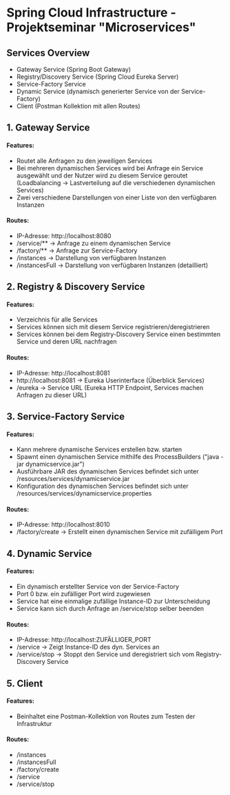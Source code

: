 # Spring Cloud Infrastructure - Projektseminar "Microservices"

## Services Overview
* Gateway Service (Spring Boot Gateway)
* Registry/Discovery Service (Spring Cloud Eureka Server)
* Service-Factory Service
* Dynamic Service (dynamisch generierter Service von der Service-Factory)
* Client (Postman Kollektion mit allen Routes)

## 1. Gateway Service
#### Features:
* Routet alle Anfragen zu den jeweiligen Services
* Bei mehreren dynamischen Services wird bei Anfrage ein Service ausgewählt und der Nutzer wird zu diesem Service geroutet (Loadbalancing -> Lastverteilung auf die verschiedenen dynamischen Services)
* Zwei verschiedene Darstellungen von einer Liste von den verfügbaren Instanzen
#### Routes:
* IP-Adresse: http://localhost:8080
* /service/** -> Anfrage zu einem dynamischen Service
* /factory/** -> Anfrage zur Service-Factory
* /instances -> Darstellung von verfügbaren Instanzen
* /instancesFull -> Darstellung von verfügbaren Instanzen (detailliert)

## 2. Registry & Discovery Service
#### Features:
* Verzeichnis für alle Services
* Services können sich mit diesem Service registrieren/deregistrieren
* Services können bei dem Registry-Discovery Service einen bestimmten Service und deren URL nachfragen
#### Routes:
* IP-Adresse: http://localhost:8081
* http://localhost:8081 -> Eureka Userinterface (Überblick Services)
* /eureka -> Service URL (Eureka HTTP Endpoint, Services machen Anfragen zu dieser URL)

## 3. Service-Factory Service
#### Features:
* Kann mehrere dynamische Services erstellen bzw. starten
* Spawnt einen dynamischen Service mithilfe des ProcessBuilders ("java -jar dynamicservice.jar")
* Ausführbare JAR des dynamischen Services befindet sich unter /resources/services/dynamicservice.jar
* Konfiguration des dynamischen Services befindet sich unter /resources/services/dynamicservice.properties
#### Routes:
* IP-Adresse: http://localhost:8010
* /factory/create -> Erstellt einen dynamischen Service mit zufälligem Port

## 4. Dynamic Service
#### Features:
* Ein dynamisch erstellter Service von der Service-Factory
* Port 0 bzw. ein zufälliger Port wird zugewiesen
* Service hat eine einmalige zufällige Instance-ID zur Unterscheidung
* Service kann sich durch Anfrage an /service/stop selber beenden
#### Routes:
* IP-Adresse: http://localhost:ZUFÄLLIGER_PORT
* /service -> Zeigt Instance-ID des dyn. Services an
* /service/stop -> Stoppt den Service und deregistriert sich vom Registry-Discovery Service

## 5. Client
#### Features:
* Beinhaltet eine Postman-Kollektion von Routes zum Testen der Infrastruktur
#### Routes:
* /instances
* /instancesFull
* /factory/create
* /service
* /service/stop
